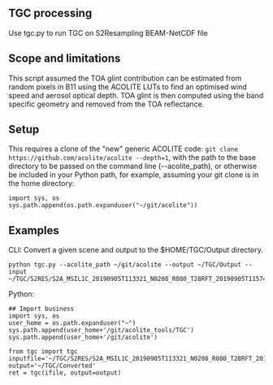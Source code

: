 ## TGC processing
Use tgc.py to run TGC on S2Resampling BEAM-NetCDF file

## Scope and limitations
This script assumed the TOA glint contribution can be estimated from random pixels in B11 using the ACOLITE LUTs to find an optimised wind speed and aerosol optical depth. TOA glint is then computed using the band specific geometry and removed from the TOA reflectance.

## Setup
This requires a clone of the "new" generic ACOLITE code: `git clone https://github.com/acolite/acolite --depth=1`, with the path to the base directory to be passed on the command line (--acolite_path), or otherwise be included in your Python path, for example, assuming your git clone is in the home directory:
```
import sys, os
sys.path.append(os.path.expanduser("~/git/acolite"))
```

## Examples
CLI: Convert a given scene and output to the $HOME/TGC/Output directory.
```
python tgc.py --acolite_path ~/git/acolite --output ~/TGC/Output --input ~/TGC/S2RES/S2A_MSIL1C_20190905T113321_N0208_R080_T28RFT_20190905T115747_S2resampling.nc
```

Python:
```
## Import business
import sys, os
user_home = os.path.expanduser("~")
sys.path.append(user_home+'/git/acolite_tools/TGC')
sys.path.append(user_home+'/git/acolite')

from tgc import tgc
inputfile='~/TGC/S2RES/S2A_MSIL1C_20190905T113321_N0208_R080_T28RFT_20190905T115747_S2resampling.nc'
output='~/TGC/Converted'
ret = tgc(ifile, output=output)
```
